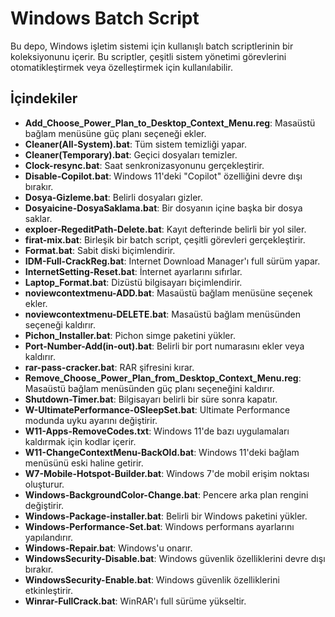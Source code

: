 # Windows Batch Script

Bu depo, Windows işletim sistemi için kullanışlı batch scriptlerinin bir koleksiyonunu içerir. Bu scriptler, çeşitli sistem yönetimi görevlerini otomatikleştirmek veya özelleştirmek için kullanılabilir.

## İçindekiler

- **Add_Choose_Power_Plan_to_Desktop_Context_Menu.reg**: Masaüstü bağlam menüsüne güç planı seçeneği ekler.
- **Cleaner(All-System).bat**: Tüm sistem temizliği yapar.
- **Cleaner(Temporary).bat**: Geçici dosyaları temizler.
- **Clock-resync.bat**: Saat senkronizasyonunu gerçekleştirir.
- **Disable-Copilot.bat**: Windows 11'deki "Copilot" özelliğini devre dışı bırakır.
- **Dosya-Gizleme.bat**: Belirli dosyaları gizler.
- **Dosyaicine-DosyaSaklama.bat**: Bir dosyanın içine başka bir dosya saklar.
- **exploer-RegeditPath-Delete.bat**: Kayıt defterinde belirli bir yol siler.
- **firat-mix.bat**: Birleşik bir batch script, çeşitli görevleri gerçekleştirir.
- **Format.bat**: Sabit diski biçimlendirir.
- **IDM-Full-CrackReg.bat**: Internet Download Manager'ı full sürüm yapar.
- **InternetSetting-Reset.bat**: İnternet ayarlarını sıfırlar.
- **Laptop_Format.bat**: Dizüstü bilgisayarı biçimlendirir.
- **noviewcontextmenu-ADD.bat**: Masaüstü bağlam menüsüne seçenek ekler.
- **noviewcontextmenu-DELETE.bat**: Masaüstü bağlam menüsünden seçeneği kaldırır.
- **Pichon_Installer.bat**: Pichon simge paketini yükler.
- **Port-Number-Add(in-out).bat**: Belirli bir port numarasını ekler veya kaldırır.
- **rar-pass-cracker.bat**: RAR şifresini kırar.
- **Remove_Choose_Power_Plan_from_Desktop_Context_Menu.reg**: Masaüstü bağlam menüsünden güç planı seçeneğini kaldırır.
- **Shutdown-Timer.bat**: Bilgisayarı belirli bir süre sonra kapatır.
- **W-UltimatePerformance-0SleepSet.bat**: Ultimate Performance modunda uyku ayarını değiştirir.
- **W11-Apps-RemoveCodes.txt**: Windows 11'de bazı uygulamaları kaldırmak için kodlar içerir.
- **W11-ChangeContextMenu-BackOld.bat**: Windows 11'deki bağlam menüsünü eski haline getirir.
- **W7-Mobile-Hotspot-Builder.bat**: Windows 7'de mobil erişim noktası oluşturur.
- **Windows-BackgroundColor-Change.bat**: Pencere arka plan rengini değiştirir.
- **Windows-Package-installer.bat**: Belirli bir Windows paketini yükler.
- **Windows-Performance-Set.bat**: Windows performans ayarlarını yapılandırır.
- **Windows-Repair.bat**: Windows'u onarır.
- **WindowsSecurity-Disable.bat**: Windows güvenlik özelliklerini devre dışı bırakır.
- **WindowsSecurity-Enable.bat**: Windows güvenlik özelliklerini etkinleştirir.
- **Winrar-FullCrack.bat**: WinRAR'ı full sürüme yükseltir.
